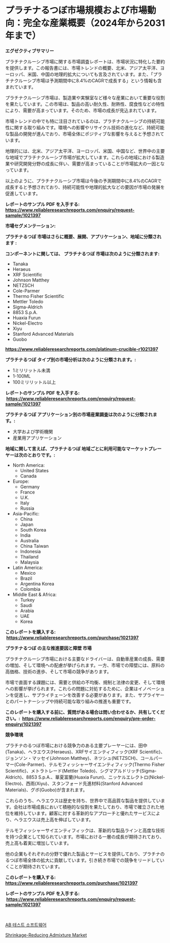 <p><h1>プラチナるつぼ市場規模および市場動向：完全な産業概要（2024年から2031年まで）</h1></p><p><strong>エグゼクティブサマリー</strong></p>
<p><p>プラチナクルーシブ市場に関する市場調査レポートは、市場状況に特化した要約を提供します。この報告書には、市場トレンドの概要、北米、アジア太平洋、ヨーロッパ、米国、中国の地理的拡大についても言及されています。また、「プラチナクルーシブ市場は予測期間中に8.4%のCAGRで成長する」という情報も含まれています。</p><p>プラチナクルーシブ市場は、製造業や実験室など様々な産業において重要な役割を果たしています。この市場は、製品の高い耐久性、耐熱性、腐食性などの特性により、需要が高まっています。そのため、市場の成長が見込まれています。</p><p>市場トレンドの中でも特に注目されているのは、プラチナクルーシブの持続可能性に関する取り組みです。環境への影響やリサイクル技術の進化など、持続可能な製品の開発が進んでおり、市場全体にポジティブな影響を与えると予想されています。</p><p>地理的には、北米、アジア太平洋、ヨーロッパ、米国、中国など、世界中の主要な地域でプラチナクルーシブ市場が拡大しています。これらの地域における製造業や研究開発分野の成長に伴い、需要が高まっていることが市場拡大の一因となっています。</p><p>以上のように、プラチナクルーシブ市場は今後の予測期間中に8.4%のCAGRで成長すると予想されており、持続可能性や地理的拡大などの要因が市場の発展を促進しています。</p></p>
<p><strong>レポートのサンプル PDF を入手する: <a href="https://www.reliableresearchreports.com/enquiry/request-sample/1021397">https://www.reliableresearchreports.com/enquiry/request-sample/1021397</a></strong></p>
<p><strong>市場セグメンテーション:</strong></p>
<p><strong> プラチナるつぼ 市場はさらに概要、展開、アプリケーション、地域に分類されます :</strong></p>
<p><strong>コンポーネントに関しては、 プラチナるつぼ 市場は次のように分類されます: &nbsp;</strong></p>
<p><ul><li>Tanaka</li><li>Heraeus</li><li>XRF Scientific</li><li>Johnson Matthey</li><li>NETZSCH</li><li>Cole-Parmer</li><li>Thermo Fisher Scientific</li><li>Mettler Toledo</li><li>Sigma-Aldrich</li><li>8853 S.p.A.</li><li>Huaxia Furun</li><li>Nickel-Electro</li><li>Xiyu</li><li>Stanford Advanced Materials</li><li>Guobo</li></ul></p>
<p><strong><a href="https://www.reliableresearchreports.com/platinum-crucible-r1021397">https://www.reliableresearchreports.com/platinum-crucible-r1021397</a></strong></p>
<p><strong> プラチナるつぼ タイプ別の市場分析は次のように分類されます。:</strong></p>
<p><ul><li>1ミリリットル未満</li><li>1-100ML</li><li>100ミリリットル以上</li></ul></p>
<p><strong>レポートのサンプル PDF を入手する: &nbsp;<a href="https://www.reliableresearchreports.com/enquiry/request-sample/1021397">https://www.reliableresearchreports.com/enquiry/request-sample/1021397</a></strong></p>
<p><strong> プラチナるつぼ アプリケーション別の市場産業調査は次のように分類されます。:</strong></p>
<p><ul><li>大学および学術機関</li><li>産業用アプリケーション</li></ul></p>
<p><strong>地域に関して言えば、プラチナるつぼ 地域ごとに利用可能なマーケットプレーヤーは次のとおりです。:</strong></p>
<p><ul>
    <li>
        North America:
        <ul>
            <li>United States</li>
            <li>Canada</li>
        </ul>
    </li>
    <li>
        Europe:
        <ul>
            <li>Germany</li>
            <li>France</li>
            <li>U.K.</li>
            <li>Italy</li>
            <li>Russia</li>
        </ul>
    </li>
    <li>
        Asia-Pacific:
        <ul>
            <li>China</li>
            <li>Japan</li>
            <li>South Korea</li>
            <li>India</li>
            <li>Australia</li>
            <li>China Taiwan</li>
            <li>Indonesia</li>
            <li>Thailand</li>
            <li>Malaysia</li>
        </ul>
    </li>
    <li>
        Latin America:
        <ul>
            <li>Mexico</li>
            <li>Brazil</li>
            <li>Argentina Korea</li>
            <li>Colombia</li>
        </ul>
    </li>
    <li>
        Middle East & Africa:
        <ul>
            <li>Turkey</li>
            <li>Saudi</li>
            <li>Arabia</li>
            <li>UAE</li>
            <li>Korea</li>
        </ul>
    </li>
    </ul></p>
<p><strong>このレポートを購入する: &nbsp;<a href="https://www.reliableresearchreports.com/purchase/1021397">https://www.reliableresearchreports.com/purchase/1021397</a></strong></p>
<p><strong>プラチナるつぼ の主な推進要因と障壁 市場</strong></p>
<p><p>プラチナクルーシブ市場における主要なドライバーは、自動車産業の成長、需要の増加、そして環境への配慮が挙げられます。一方、市場での障壁には、原料の高価格、技術の進歩、そして市場の競争があります。</p><p>市場で直面する課題には、需要と供給の不均衡、規制と法律の変更、そして環境への影響が挙げられます。これらの問題に対処するために、企業はイノベーションを促進し、サプライチェーンを改善する必要があります。また、サプライヤーとのパートナーシップや持続可能な取り組みの推進も重要です。</p></p>
<p><strong>このレポートを購入する前に、質問がある場合は問い合わせるか、共有してください。:&nbsp; <a href="https://www.reliableresearchreports.com/enquiry/pre-order-enquiry/1021397">https://www.reliableresearchreports.com/enquiry/pre-order-enquiry/1021397</a></strong></p>
<p><strong>競争環境</strong></p>
<p><p>プラチナのるつぼ市場における競争力のある主要プレーヤーには、田中(Tanaka)、ヘラエウス(Heraeus)、XRFサイエンティフィック(XRF Scientific)、ジョンソン・マッセイ(Johnson Matthey)、ネツシュ(NETZSCH)、コールパーマー(Cole-Parmer)、テルモフィッシャーサイエンティフィック(Thermo Fisher Scientific)、メトラトレード(Mettler Toledo)、シグマアルドリッチ(Sigma-Aldrich)、8853 S.p.A.、華夏富蘭(Huaxia Furun)、ニッケルエレクトロ(Nickel-Electro)、西雨(Xiyu)、スタンフォード先進材料(Stanford Advanced Materials)、グボ(Guobo)が含まれます。</p><p>これらのうち、ヘラエウスは歴史を持ち、世界中で高品質な製品を提供しています。会社は市場成長において積極的な役割を果たしており、市場で確立された地位を維持しています。顧客に対する革新的なアプローチと優れたサービスにより、ヘラエウスは売上高を伸ばしています。</p><p>テルモフィッシャーサイエンティフィックは、革新的な製品ラインと高度な技術を持つ企業として知られています。市場における一層の成長が期待されており、売上高も着実に増加しています。</p><p>他の企業もそれぞれの分野で優れた製品とサービスを提供しており、プラチナのるつぼ市場全体の拡大に貢献しています。引き続き市場での競争をリードしていくことが期待されています。</p></p>
<p><strong>このレポートを購入する: &nbsp; <a href="https://www.reliableresearchreports.com/purchase/1021397">https://www.reliableresearchreports.com/purchase/1021397</a></strong></p>
<p><strong>レポートのサンプル PDF を入手する: &nbsp;<a href="https://www.reliableresearchreports.com/enquiry/request-sample/1021397">https://www.reliableresearchreports.com/enquiry/request-sample/1021397</a></strong><strong></strong></p>
<p>&nbsp;</p>
<p><p><a href="https://medium.com/@adonispellea2022/ab-%ED%85%8C%EC%8A%A4%ED%8A%B8-%EC%86%8C%ED%94%84%ED%8A%B8%EC%9B%A8%EC%96%B4-%EC%8B%9C%EC%9E%A5-%EC%8B%9C%EC%9E%A5-cagr-%EC%8B%9C%EC%9E%A5-%EB%8F%99%ED%96%A5-%EB%B0%8F-%EC%84%B1%EC%9E%A5-%EC%A0%84%EB%9E%B5%EC%97%90-%EB%8C%80%ED%95%9C-%ED%86%B5%EC%B0%B0%EB%A0%A5-fedac68ed987">AB 테스트 소프트웨어</a></p><p><a href="https://nifty-kite-d51.notion.site/Shrinkage-Reducing-Admixture-Market-Comprehensive-Assessment-by-Type-Application-and-Geography-cd9628fe351a4ca4ad67c5750e559e48">Shrinkage-Reducing Admixture Market</a></p></p>